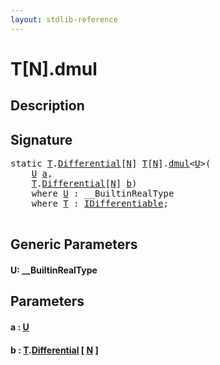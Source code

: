 ```yaml
---
layout: stdlib-reference
---
```


# T\[N\]\.dmul

## Description





## Signature 

<pre>
<span class='code_keyword'>static</span> <a href="../index.html#typeparam-T" class="code_type">T</a>.<a href="../differential-0.html" class="code_type">Differential</a>[<a href="../index.html#decl-N" class="code_var">N</a>] <a href="../index.html#typeparam-T" class="code_type">T</a>[<a href="../index.html#decl-N" class="code_var">N</a>].<a href=".html">dmul</a>&lt;<a href=".html#typeparam-U" class="code_type">U</a>&gt;(
    <a href=".html#typeparam-U" class="code_type">U</a> <a href=".html#decl-a" class="code_param">a</a>,
    <a href="../index.html#typeparam-T" class="code_type">T</a>.<a href="../differential-0.html" class="code_type">Differential</a>[<a href="../index.html#decl-N" class="code_var">N</a>] <a href=".html#decl-b" class="code_param">b</a>)
    <span class='code_keyword'>where</span> <a href=".html#typeparam-U" class="code_type">U</a> : __BuiltinRealType
    <span class='code_keyword'>where</span> <a href="../index.html#typeparam-T" class="code_type">T</a> : <a href="../../../interfaces/idifferentiable-01/index.html" class="code_type">IDifferentiable</a>;

</pre>

## Generic Parameters

####  <a id="typeparam-U"></a>U: \_\_BuiltinRealType

## Parameters

####  <a id="decl-a"></a>a  : [U](.html#typeparam-U)
####  <a id="decl-b"></a>b  : [T](../index.html#typeparam-T)\.[Differential](../differential-0.html) \[ [N](../index.html#decl-N) \]

